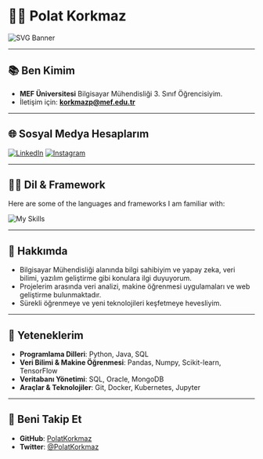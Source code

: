 
# 👨‍💻 Polat Korkmaz

![SVG Banner](https://svg-banners.vercel.app/api?type=typeWriter&text1=Polat%20Korkmaz%20👨‍💻&width=1200&height=350)

---

## 📚 Ben Kimim

- **MEF Üniversitesi** Bilgisayar Mühendisliği 3. Sınıf Öğrencisiyim.
- İletişim için: **[korkmazp@mef.edu.tr](mailto:korkmazp@mef.edu.tr)**

---

## 🌐 Sosyal Medya Hesaplarım

[![LinkedIn](https://img.shields.io/badge/linkedin-%230077B5.svg?style=for-the-badge&logo=linkedin&logoColor=white)](https://www.linkedin.com/in/polatkorkmaz/)
[![Instagram](https://img.shields.io/badge/Instagram-%23E4405F.svg?style=for-the-badge&logo=Instagram&logoColor=white)](https://www.instagram.com/polatkkorkmaz/)

---

## 🧑‍💻 Dil & Framework

Here are some of the languages and frameworks I am familiar with:

![My Skills](https://skillicons.dev/icons?i=java,py)

---

## 🚀 Hakkımda

- Bilgisayar Mühendisliği alanında bilgi sahibiyim ve yapay zeka, veri bilimi, yazılım geliştirme gibi konulara ilgi duyuyorum.
- Projelerim arasında veri analizi, makine öğrenmesi uygulamaları ve web geliştirme bulunmaktadır.
- Sürekli öğrenmeye ve yeni teknolojileri keşfetmeye hevesliyim.

---

## 🎯 Yeteneklerim

- **Programlama Dilleri**: Python, Java, SQL
- **Veri Bilimi & Makine Öğrenmesi**: Pandas, Numpy, Scikit-learn, TensorFlow
- **Veritabanı Yönetimi**: SQL, Oracle, MongoDB
- **Araçlar & Teknolojiler**: Git, Docker, Kubernetes, Jupyter

---

## 💬 Beni Takip Et

- **GitHub**: [PolatKorkmaz](https://github.com/PolatKorkmaz)
- **Twitter**: [@PolatKorkmaz](https://twitter.com/PolatKorkmaz)




